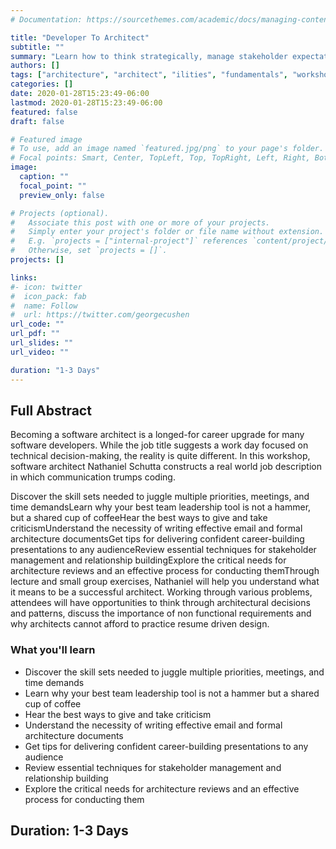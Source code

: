 ```yaml
---
# Documentation: https://sourcethemes.com/academic/docs/managing-content/

title: "Developer To Architect"
subtitle: ""
summary: "Learn how to think strategically, manage stakeholder expectations, and make critical architectural decisions."
authors: []
tags: ["architecture", "architect", "ilities", "fundamentals", "workshop", "conference", "thinking", "communication", "trade-offs", "technology", "techniques"]
categories: []
date: 2020-01-28T15:23:49-06:00
lastmod: 2020-01-28T15:23:49-06:00
featured: false
draft: false

# Featured image
# To use, add an image named `featured.jpg/png` to your page's folder.
# Focal points: Smart, Center, TopLeft, Top, TopRight, Left, Right, BottomLeft, Bottom, BottomRight.
image:
  caption: ""
  focal_point: ""
  preview_only: false

# Projects (optional).
#   Associate this post with one or more of your projects.
#   Simply enter your project's folder or file name without extension.
#   E.g. `projects = ["internal-project"]` references `content/project/deep-learning/index.md`.
#   Otherwise, set `projects = []`.
projects: []

links:
#- icon: twitter
#  icon_pack: fab
#  name: Follow
#  url: https://twitter.com/georgecushen
url_code: ""
url_pdf: ""
url_slides: ""
url_video: ""

duration: "1-3 Days"
---
```

## Full Abstract
Becoming a software architect is a longed-for career upgrade for many software developers. While the job title suggests a work day focused on technical decision-making, the reality is quite different. In this workshop, software architect Nathaniel Schutta constructs a real world job description in which communication trumps coding.

Discover the skill sets needed to juggle multiple priorities, meetings, and time demandsLearn why your best team leadership tool is not a hammer, but a shared cup of coffeeHear the best ways to give and take criticismUnderstand the necessity of writing effective email and formal architecture documentsGet tips for delivering confident career-building presentations to any audienceReview essential techniques for stakeholder management and relationship buildingExplore the critical needs for architecture reviews and an effective process for conducting themThrough lecture and small group exercises, Nathaniel will help you understand what it means to be a successful architect. Working through various problems, attendees will have opportunities to think through architectural decisions and patterns, discuss the importance of non functional requirements and why architects cannot afford to practice resume driven design.

### What you'll learn
* Discover the skill sets needed to juggle multiple priorities, meetings, and time demands
* Learn why your best team leadership tool is not a hammer but a shared cup of coffee
* Hear the best ways to give and take criticism
* Understand the necessity of writing effective email and formal architecture documents
* Get tips for delivering confident career-building presentations to any audience
* Review essential techniques for stakeholder management and relationship building
* Explore the critical needs for architecture reviews and an effective process for conducting them
## Duration: 1-3 Days
